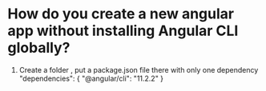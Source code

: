 # How do you create a new angular app without installing Angular CLI globally?
1. Create a folder , put a package.json file there with only one dependency
       "dependencies": {
      "@angular/cli": "11.2.2"
    }

